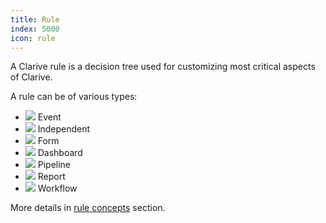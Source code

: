 ```yaml
---
title: Rule
index: 5000
icon: rule
---
```


A Clarive rule is a decision tree used for customizing most critical aspects of Clarive.

A rule can be of various types:

- <img src='/static/images/icons/event.svg' /> Event
- <img src='static/images/icons/rule.svg' /> Independent
- <img src='static/images/icons/form.svg' /> Form
- <img src='static/images/icons/dashboard.svg' /> Dashboard
- <img src='static/images/icons/job.svg' /> Pipeline
- <img src='static/images/icons/report.svg' /> Report
- <img src='static/images/icons/rule-webservice.svg' /> Workflow

More details in [rule concepts](rules/rule-concepts) section.

